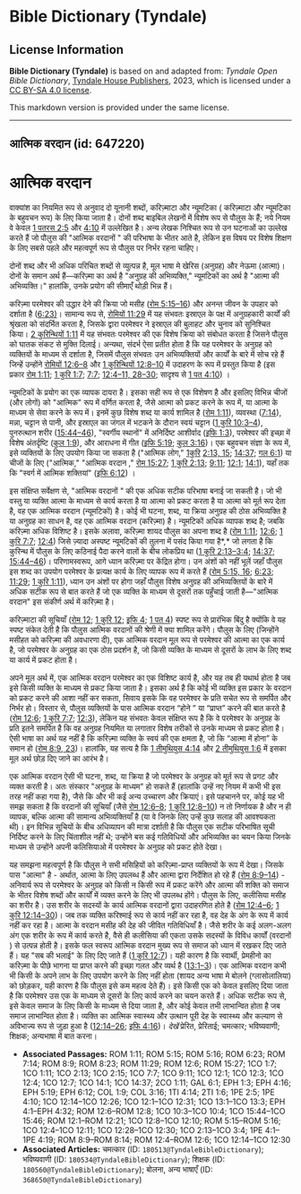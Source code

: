 # Bible Dictionary (Tyndale)

## License Information

**Bible Dictionary (Tyndale)** is based on and adapted from: _Tyndale Open Bible Dictionary_, [Tyndale House Publishers](https://tyndaleopenresources.com/), 2023, which is licensed under a [CC BY-SA 4.0 license](https://creativecommons.org/licenses/by-sa/4.0/legalcode.en).

This markdown version is provided under the same license.



--------------------------------

## आत्मिक वरदान (id: 647220)

आत्मिक वरदान
============

वाक्यांश का नियमित रूप से अनुवाद दो यूनानी शब्दों, करिज़्माटा और न्यूमटिका ( करिज़्माटा और न्यूमटिका के बहुवचन रूप) के लिए किया जाता है। दोनों शब्द बाइबिल लेखनों में विशेष रूप से पौलुस के हैं; नये नियम वे केवल [1 पतरस 2:5](https://ref.ly/1Pet2:5) और [4:10](https://ref.ly/1Pet4:10) में उल्लेखित है। अन्य लेखक निश्चित रूप से उन घटनाओं का उल्लेख करते हैं जो पौलुस की "आत्मिक वरदानों " की परिभाषा के भीतर आते है, लेकिन इस विषय पर विशेष शिक्षण के लिए सबसे पहले और महत्वपूर्ण रूप से पौलुस पर निर्भर रहना चाहिए।

दोनों शब्द और भी अधिक परिचित शब्दों से व्युत्पन्न है, मूल भाषा मे खेरिस (अनुग्रह) और नेऊमा (आत्मा)। दोनों के समान अर्थ हैं—करिज़्मा का अर्थ है "अनुग्रह की अभिव्यक्ति," न्यूमटिकों का अर्थ है "आत्मा की अभिव्यक्ति।" हालांकि, उनके प्रयोग की सीमाएँ थोड़ी भिन्न हैं।

करिज़्मा परमेश्वर की उद्धार देने की क्रिया जो मसीह ([रोम 5:15–16](https://ref.ly/Rom5:15-Rom5:16)) और अनन्त जीवन के उपहार को दर्शाता है ([6:23\)](https://ref.ly/Rom6:23)। सामान्य रूप से, [रोमियों 11:29](https://ref.ly/Rom11:29) में यह संभवतः इस्राएल के पक्ष में अनुग्रहकारी कार्यों की श्रृंखला को संदर्भित करता है, जिसके द्वारा परमेश्वर ने इस्राएल की बुलाहट और चुनाव को सुनिश्चित किया। [2 कुरिन्थियों 1:11](https://ref.ly/2Cor1:11) में यह संभवतः परमेश्वर की एक विशेष क्रिया को संबोधत करता है जिसने पौलुस को घातक संकट से मुक्ति दिलाई। अन्यथा, संदर्भ ऐसा प्रतीत होता है कि यह परमेश्वर के अनुग्रह को व्यक्तियों के माध्यम से दर्शाता है, जिसमें पौलुस संभवतः उन अभिव्यक्तियों और कार्यों के बारे में सोच रहे हैं जिन्हें उन्होंने [रोमियों 12:6–8](https://ref.ly/Rom12:6-Rom12:8) और [1 कुरिन्थियों 12:8–10](https://ref.ly/1Cor12:8-1Cor12:10) में उदाहरण के रूप में प्रस्तुत किया है (इस प्रकार [रोम 1:11](https://ref.ly/Rom1:11); [1 कुरि 1:7](https://ref.ly/1Cor1:7); [7:7](https://ref.ly/1Cor7:7); [12:4–11, 28–30](https://ref.ly/1Cor12:4-1Cor12:11,1Cor12:28-1Cor12:30); सादृश्य से [1 पत 4:10](https://ref.ly/1Pet4:10)) ।

न्यूमटिकों के प्रयोग का एक व्यापक दायरा है। इसका सही रूप से एक विशेषण है और इसलिए विभिन्न चीजों (और लोगों) को "आत्मिक" रूप में वर्णित करता है, जैसे आत्मा को प्रकट करने के रूप में, या आत्मा के माध्यम से सेवा करने के रूप में। इनमें कुछ विशेष शब्द या कार्य शामिल है ([रोम 1:11](https://ref.ly/Rom1:11)), व्यवस्था ([7:14](https://ref.ly/Rom7:14)), मन्ना, चट्टान से पानी, और इस्राएल का जंगल में भटकने के दौरान स्वयं चट्टान ([1 कुरि 10:3–4](https://ref.ly/1Cor10:3-1Cor10:4)), पुनरुत्थान शरीर ([15:44–46](https://ref.ly/1Cor15:44-1Cor15:46)), "स्वर्गीय स्थानों" में अनिर्दिष्ट आशीर्वाद ([इफि 1:3](https://ref.ly/Eph1:3)), परमेश्वर की इच्छा में विशेष अंतर्दृष्टि ([कुल 1:9](https://ref.ly/Col1:9)), और आराधना में गीत ([इफि 5:19](https://ref.ly/Eph5:19); [कुल 3:16](https://ref.ly/Col3:16))। एक बहुवचन संज्ञा के रूप में, इसे व्यक्तियों के लिए उपयोग किया जा सकता है ("आत्मिक लोग," [1](https://ref.ly/1Cor2:13,1Cor2:15)[कुरि](https://ref.ly/1Cor10:3-1Cor10:4) [2:13, 15](https://ref.ly/1Cor2:13,1Cor2:15); [14:37](https://ref.ly/1Cor14:37); [गल 6:1](https://ref.ly/Gal6:1)) या चीजों के लिए ("आत्मिक," "आत्मिक वरदान ," [रोम 15:27](https://ref.ly/Rom15:27); [1 कुरि 2:13](https://ref.ly/1Cor2:13); [9:11](https://ref.ly/1Cor9:11); [12:1](https://ref.ly/1Cor12:1); [14:1](https://ref.ly/1Cor14:1)), यहाँ तक कि "स्वर्ग में आत्मिक शक्तियां" ([इफि 6:12](https://ref.ly/Eph6:12)) ।

इस संक्षिप्त सर्वेक्षण से, "आत्मिक वरदानों " की एक अधिक सटीक परिभाषा बनाई जा सकती है। जो भी वस्तु या व्यक्ति आत्मा के माध्यम से कार्य करता है या आत्मा को प्रकट करता है या आत्मा को मूर्त रूप देता है, वह एक आत्मिक वरदान (न्यूमटिकों) है। कोई भी घटना, शब्द, या क्रिया अनुग्रह की ठोस अभिव्यक्ति है या अनुग्रह का साधन है, वह एक आत्मिक वरदान (करिज़्मा) है। न्यूमटिकों अधिक व्यापक शब्द है; जबकि करिज़्मा अधिक विशिष्ट है। इसके अलावा, करिज़्मा शायद पौलुस का अपना शब्द है ([रोम 1:11](https://ref.ly/Rom1:11); [12:6](https://ref.ly/Rom12:6); [1 कुरि 7:7](https://ref.ly/1Cor7:7); [12:4](https://ref.ly/1Cor12:4)) जिसे ज़्यादा अस्पष्ट न्यूमटिकों की तुलना में पसंद किया गया है*,* जो लगता है कि कुरिन्थ में पौलुस के लिए कठिनाई पैदा करने वालों के बीच लोकप्रिय था ([1 कुरि 2:13–3:4](https://ref.ly/1Cor2:13-1Cor3:4); [14:37](https://ref.ly/1Cor14:37); [15:44–46](https://ref.ly/1Cor15:44-1Cor15:46))। परिणामस्वरूप, आगे ध्यान करिज़्मा पर केंद्रित होगा। उन अंशों को नहीं भूलें जहाँ पौलुस इस शब्द का उपयोग परमेश्वर के प्रत्यक्ष कार्य के लिए व्यापक रूप में करते हैं ([रोम 5:15, 16](https://ref.ly/Rom5:15,Rom5:16); [6:23](https://ref.ly/Rom6:23); [11:29](https://ref.ly/Rom11:29); [1 कुरि 1:11](https://ref.ly/1Cor1:11)), ध्यान उन अंशों पर होगा जहाँ पौलुस विशेष अनुग्रह की अभिव्यक्तियों के बारे में अधिक सटीक रूप से बात करते हैं जो एक व्यक्ति के माध्यम से दूसरों तक पहुँचाई जाती है—"आत्मिक वरदान" इस संकीर्ण अर्थ में करिज़्मा है।

करिज़्माटा की सूचियाँ ([रोम 12](https://ref.ly/Rom12:1-Rom12:21); [1 कुरि 12](https://ref.ly/1Cor12:1-1Cor12:31); [इफि 4](https://ref.ly/Eph4:1-Eph4:32); [1 पत 4](https://ref.ly/1Pet4:1-1Pet4:19)) स्पष्ट रूप से प्रारंभिक बिंदु है क्योंकि वे यह स्पष्ट संकेत देती है कि पौलुस आत्मिक वरदानों की श्रेणी में क्या शामिल करेंगे। पौलुस के लिए (जिन्होंने मसीहत को करिज़्मा की अवधारणा दी), एक आत्मिक वरदान मूल रूप से परमेश्वर की आत्मा का एक कार्य है, जो परमेश्वर के अनुग्रह का एक ठोस प्रदर्शन है, जो किसी व्यक्ति के माध्यम से दूसरों के लाभ के लिए शब्द या कार्य में प्रकट होता है।

अपने मूल अर्थ में, एक आत्मिक वरदान परमेश्वर का एक विशिष्ट कार्य है, और यह तब ही यथार्थ होता है जब इसे किसी व्यक्ति के माध्यम से प्रकट किया जाता है। इसका अर्थ है कि कोई भी व्यक्ति इस प्रकार के वरदान को प्रकट करने की आशा नहीं कर सकता, सिवाय इसके कि वह परमेश्वर के प्रति सचेत रूप से समर्पित और निर्भर हो। विस्तार से, पौलुस व्यक्तियों के पास आत्मिक वरदान “होने ” या “प्राप्त” करने की बात करते है ([रोम 12:6](https://ref.ly/Rom12:6); [1 कुरि 7:7](https://ref.ly/1Cor7:7); [12:3](https://ref.ly/1Cor12:3)), लेकिन यह संभवतः केवल संक्षिप्त रूप है कि वे परमेश्वर के अनुग्रह के प्रति इतने समर्पित है कि वह अनुग्रह नियमित या लगातार विशेष तरीकों से उनके माध्यम से प्रकट होता है। ऐसी भाषा का अर्थ यह नहीं है कि करिज़्मा व्यक्ति के स्वयं की एक क्षमता है, जो कि “आत्मा में होना” के समान हो ([रोम 8:9, 23](https://ref.ly/Rom8:9,Rom8:23))। हालांकि, यह सत्य है कि [1 तीमुथियुस 4:14](https://ref.ly/1Tim4:14) और [2 तीमुथियुस 1:6](https://ref.ly/2Tim1:6) में इसका मूल अर्थ छोड़ दिए जाने का आरंभ है।

एक आत्मिक वरदान ऐसी भी घटना, शब्द, या क्रिया है जो परमेश्वर के अनुग्रह को मूर्त रूप से प्रगट और व्यक्त करती है। अतः संस्कार "अनुग्रह के माध्यम" हो सकते हैं (हालांकि उन्हें नए नियम में कभी भी इस तरह नहीं कहा गया है), जैसे कि और भी कई अन्य उच्चारण और क्रियाएं। इसे पहचानने पर, कोई यह भी समझ सकता है कि वरदानों की सूचियाँ (जैसे [रोम 12:6–8](https://ref.ly/Rom12:6-Rom12:8); [1 कुरि 12:8–10](https://ref.ly/1Cor12:8-1Cor12:10)) न तो निर्णायक है और न ही व्यापक, बल्कि आत्मा की सामान्य अभिव्यक्तियाँ है (या वे जिनके लिए उन्हें कुछ सलाह की आवश्यकता थी)। इन विभिन्न सूचियों के बीच अधिव्यापन की मात्रा दर्शाती है कि पौलुस एक सटीक परिभाषित सूची निर्दिष्ट करने के लिए चिंताशील नहीं थे; उन्होंने बस कई गतिविधियों और अभिव्यक्ति का चयन किया जिनके माध्यम से उन्होंने अपनी कलिसियाओ में परमेश्वर के अनुग्रह को प्रकट होते देखा।

यह समझना महत्वपूर्ण है कि पौलुस ने सभी मसिहियों को करिज़्मा\-प्राप्त व्यक्तियों के रूप में देखा। जिसके पास "आत्मा" है \- अर्थात, आत्मा के लिए उपलब्ध हैं और आत्मा द्वारा निर्देशित हो रहे हैं ([रोम 8:9–14](https://ref.ly/Rom8:9-Rom8:14)) \- अनिवार्य रूप से परमेश्वर के अनुग्रह को किसी न किसी रूप में प्रकट करेंगे और आत्मा की शक्ति को समाज के भीतर विशेष शब्दों और कार्यों में व्यक्त करने के लिए भी उपलब्ध होंगे। पौलुस के लिए, कलीसिया मसीह का शरीर है। उस शरीर के सदस्यों के कार्य आत्मिक वरदानों द्वारा उदाहरणित होते है ([रोम 12:4–6](https://ref.ly/Rom12:4-Rom12:6); [1 कुरि 12:14–30](https://ref.ly/1Cor12:14-1Cor12:30))। जब तक व्यक्ति करिश्माई रूप से कार्य नहीं कर रहा है, वह देह के अंग के रूप में कार्य नहीं कर रहा है। आत्मा के वरदान मसीह की देह की जीवित गतिविधियाँ है। जैसे शरीर के कई अलग\-अलग अंग एक शरीर के रूप में कार्य करते है, वैसे ही कलीसिया की एकता उसके सदस्यों के विविध कार्यों (वरदानों ) से उत्पन्न होती है। इसके फल स्वरूप आत्मिक वरदान मुख्य रूप से समाज को ध्यान में रखकर दिए जाते हैं। यह "सब की भलाई" के लिए दिए जाते हैं ([1 कुरि 12:7](https://ref.ly/1Cor12:7))। यही कारण है कि स्वार्थी, प्रेमहीनो का करिज़्मा के पीछे भागना या प्राप्त करने की इच्छा गलत और व्यर्थ है ([13:1–3](https://ref.ly/1Cor13:1-1Cor13:3))। एक आत्मिक वरदान कभी भी किसी के अपने लाभ के लिए उपयोग करने के लिए नहीं होता (शायद अन्य भाषा मे बोलने (ग्लासोलालिया) को छोड़कर, यही कारण है कि पौलुस इसे कम महत्व देते हैं)। इसे किसी एक को केवल इसलिए दिया जाता है कि परमेश्वर उस एक के माध्यम से दूसरों के लिए कार्य करने का चयन करते हैं। अधिक सटीक रूप से, इसे केवल समाज के लिए किसी के माध्यम से दिया जाता है, और कोई केवल तभी लाभान्वित होता है जब समाज लाभान्वित होता है। व्यक्ति का आत्मिक स्वास्थ्य और उत्थान पूरी देह के स्वास्थ्य और कल्याण से अविभाज्य रूप से जुड़ा हुआ है ([12:14–26](https://ref.ly/1Cor12:14-1Cor12:26); [इफि 4:16](https://ref.ly/Eph4:16))। *देखें* प्रेरित, प्रेरिताई; चमत्कार; भविष्यवाणी; शिक्षक; अन्यभाषा में बात करना।

* **Associated Passages:** ROM 1:11; ROM 5:15; ROM 5:16; ROM 6:23; ROM 7:14; ROM 8:9; ROM 8:23; ROM 11:29; ROM 12:6; ROM 15:27; 1CO 1:7; 1CO 1:11; 1CO 2:13; 1CO 2:15; 1CO 7:7; 1CO 9:11; 1CO 12:1; 1CO 12:3; 1CO 12:4; 1CO 12:7; 1CO 14:1; 1CO 14:37; 2CO 1:11; GAL 6:1; EPH 1:3; EPH 4:16; EPH 5:19; EPH 6:12; COL 1:9; COL 3:16; 1TI 4:14; 2TI 1:6; 1PE 2:5; 1PE 4:10; 1CO 12:14–1CO 12:26; 1CO 12:1–1CO 12:31; 1CO 13:1–1CO 13:3; EPH 4:1–EPH 4:32; ROM 12:6–ROM 12:8; 1CO 10:3–1CO 10:4; 1CO 15:44–1CO 15:46; ROM 12:1–ROM 12:21; 1CO 12:8–1CO 12:10; ROM 5:15–ROM 5:16; 1CO 12:4–1CO 12:11; 1CO 12:28–1CO 12:30; 1CO 2:13–1CO 3:4; 1PE 4:1–1PE 4:19; ROM 8:9–ROM 8:14; ROM 12:4–ROM 12:6; 1CO 12:14–1CO 12:30
* **Associated Articles:** चमत्कार (ID: `180513@TyndaleBibleDictionary`); भविष्यवाणी (ID: `180534@TyndaleBibleDictionary`); शिक्षक (ID: `180560@TyndaleBibleDictionary`); बोलना, अन्य भाषाएँ (ID: `368650@TyndaleBibleDictionary`)

